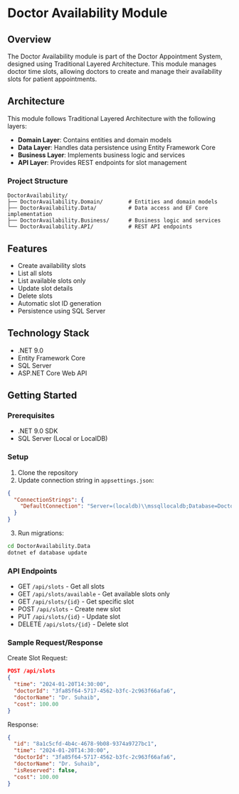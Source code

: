 # Doctor Availability Module

## Overview
The Doctor Availability module is part of the Doctor Appointment System, designed using Traditional Layered Architecture. This module manages doctor time slots, allowing doctors to create and manage their availability slots for patient appointments.

## Architecture
This module follows Traditional Layered Architecture with the following layers:
- **Domain Layer**: Contains entities and domain models
- **Data Layer**: Handles data persistence using Entity Framework Core
- **Business Layer**: Implements business logic and services
- **API Layer**: Provides REST endpoints for slot management

### Project Structure
```
DoctorAvailability/
├── DoctorAvailability.Domain/        # Entities and domain models
├── DoctorAvailability.Data/          # Data access and EF Core implementation
├── DoctorAvailability.Business/      # Business logic and services
└── DoctorAvailability.API/           # REST API endpoints
```

## Features
- Create availability slots
- List all slots
- List available slots only
- Update slot details
- Delete slots
- Automatic slot ID generation
- Persistence using SQL Server

## Technology Stack
- .NET 9.0
- Entity Framework Core
- SQL Server
- ASP.NET Core Web API

## Getting Started

### Prerequisites
- .NET 9.0 SDK
- SQL Server (Local or LocalDB)

### Setup
1. Clone the repository
2. Update connection string in `appsettings.json`:
```json
{
  "ConnectionStrings": {
    "DefaultConnection": "Server=(localdb)\\mssqllocaldb;Database=DoctorAvailabilityDb;Trusted_Connection=True;MultipleActiveResultSets=true"
  }
}
```
3. Run migrations:
```bash
cd DoctorAvailability.Data
dotnet ef database update
```

### API Endpoints
- GET `/api/slots` - Get all slots
- GET `/api/slots/available` - Get available slots only
- GET `/api/slots/{id}` - Get specific slot
- POST `/api/slots` - Create new slot
- PUT `/api/slots/{id}` - Update slot
- DELETE `/api/slots/{id}` - Delete slot

### Sample Request/Response

Create Slot Request:
```json
POST /api/slots
{
  "time": "2024-01-20T14:30:00",
  "doctorId": "3fa85f64-5717-4562-b3fc-2c963f66afa6",
  "doctorName": "Dr. Suhaib",
  "cost": 100.00
}
```

Response:
```json
{
  "id": "8a1c5cfd-4b4c-4678-9b08-9374a9727bc1",
  "time": "2024-01-20T14:30:00",
  "doctorId": "3fa85f64-5717-4562-b3fc-2c963f66afa6",
  "doctorName": "Dr. Suhaib",
  "isReserved": false,
  "cost": 100.00
}
```
